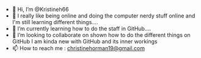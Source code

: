 - 👋 Hi, I’m @Kristineh66
- 👀 I really like being online and doing the computer nerdy stuff online and I'm still learning different things....
- 🌱 I’m currently learning how to do the staff in GitHub....
- 💞️ I’m looking to collaborate on shown how to do the different things on GitHub I am kinda new with GitHub and its inner workings
- 📫 How to reach me : christinehorman19@gmail.com

<!---
Kristineh66/Kristineh66 is a ✨ special ✨ repository because its `README.md` (this file) appears on your GitHub profile.
You can click the Preview link to take a look at your changes.
--->
